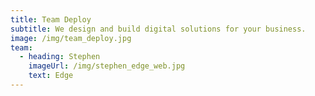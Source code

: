 ```yaml
---
title: Team Deploy
subtitle: We design and build digital solutions for your business.
image: /img/team_deploy.jpg
team:
  - heading: Stephen
    imageUrl: /img/stephen_edge_web.jpg
    text: Edge
---
```



